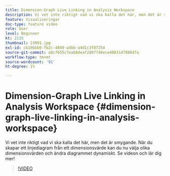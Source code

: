 ```yaml
---
title: Dimension-Graph Live Linking in Analysis Workspace
description: Vi vet inte riktigt vad vi ska kalla det här, men det är smygande. När du skapar ett linjediagram från ett dimensionsvärde kan du nu välja olika dimensionsvärden och ändra diagrammet dynamiskt. Se videon och lär dig mer!
feature: Visualiseringar
doc-type: feature video
role: User
level: Beginner
kt: 2115
thumbnail: 23991.jpg
exl-id: cb10bbb0-fb2c-4849-a4bb-a4d1c3f87254
source-git-commit: a0cf655c7eab8deaf2897746ece4883147888d7a
workflow-type: tm+mt
source-wordcount: '91'
ht-degree: 1%

---
```


# Dimension-Graph Live Linking in Analysis Workspace {#dimension-graph-live-linking-in-analysis-workspace}

Vi vet inte riktigt vad vi ska kalla det här, men det är smygande. När du skapar ett linjediagram från ett dimensionsvärde kan du nu välja olika dimensionsvärden och ändra diagrammet dynamiskt. Se videon och lär dig mer!

>[!VIDEO](https://video.tv.adobe.com/v/23991/?quality=12)
